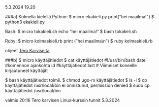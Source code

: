 5.3.2024 19.20

###a) Kolmella kielellä 
 Python: 
$ micro ekakieli.py
print("hei maailma!")
$ python3 ekakieli.py

Bash: 
$ micro tokakieli.sh
echo ”hei maailma!”
$ bash tokakeli.sh

Ruby: 
$ micro kolmaskieli.rb
print (”hei maailma\n”)
$ ruby kolmaskieli.rb

ohjeet [Tero Karviselta](https://terokarvinen.com/2018/hello-python3-bash-c-c-go-lua-ruby-java-programming-languages-on-ubuntu-18-04/?fromSearch=bash)

###b) 
$ micro käyttäjätiedot
$ cat käyttäjätiedot
#!/usr/bin/bash
date  #komennon ajankohta
id #käyttäjätiedot
last # Viimeiset koneelle kirjautuneet käyttäjät

$ bash käyttäjätiedot
toimii. 
$ chmod ugo-rx käyttäjätiedot
$ ls -l
$ cp käyttäjätiedot /usr/local/bin
ei onnistunut, permission denied
$ sudo cp käyttäjätiedot /usr/local/bin


valmis 20:16
Tero karvisen Linux-kurssin tunnit 5.3.2024






